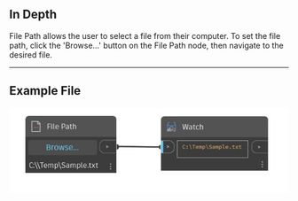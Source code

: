 ## In Depth
File Path allows the user to select a file from their computer. To set the file path, click the 'Browse...' button on the File Path node, then navigate to the desired file.
___
## Example File

![File Path](./CoreNodeModels.Input.Filename_img.jpg)

